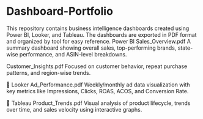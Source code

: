 # Dashboard-Portfolio
This repository contains business intelligence dashboards created using Power BI, Looker, and Tableau. The dashboards are exported in PDF format and organized by tool for easy reference.
 Power BI
Sales_Overview.pdf
A summary dashboard showing overall sales, top-performing brands, state-wise performance, and ASIN-level breakdowns.

Customer_Insights.pdf
Focused on customer behavior, repeat purchase patterns, and region-wise trends.

🔶 Looker
Ad_Performance.pdf
Weekly/monthly ad data visualization with key metrics like Impressions, Clicks, ROAS, ACOS, and Conversion Rate.

🔷 Tableau
Product_Trends.pdf
Visual analysis of product lifecycle, trends over time, and sales velocity using interactive graphs.
